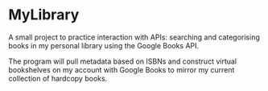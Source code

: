 # MyLibrary
A small project to practice interaction with APIs: searching and categorising books in my personal library using the Google Books API. 

The program will pull metadata based on ISBNs and construct virtual bookshelves on my account with Google Books to mirror my current collection of hardcopy books. 
